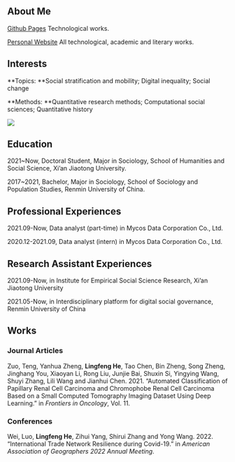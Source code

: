 ## About Me

[Github Pages](https://hedaozi.github.io/) Technological works.

[Personal Website](https://hedaozi.com/) All technological, academic and literary works.

## Interests

**Topics: **Social stratification and mobility; Digital inequality; Social change

**Methods: **Quantitative research methods; Computational social sciences; Quantitative history

<img align="center" src="https://github-readme-stats.vercel.app/api/top-langs/?username=hedaozi&layout=compact&langs_count=3">

## Education

2021~Now, Doctoral Student, Major in Sociology, School of Humanities and Social Science, Xi’an Jiaotong University.

2017~2021, Bachelor, Major in Sociology, School of Sociology and Population Studies, Renmin University of China.

## Professional Experiences

2021.09-Now, Data analyst (part-time) in Mycos Data Corporation Co., Ltd.

2020.12-2021.09, Data analyst (intern) in Mycos Data Corporation Co., Ltd.

## Research Assistant Experiences

2021.09-Now, in Institute for Empirical Social Science Research, Xi’an Jiaotong University

2021.05-Now, in Interdisciplinary platform for digital social governance, Renmin University of China

## Works

### Journal Articles

Zuo, Teng, Yanhua Zheng, **Lingfeng He**, Tao Chen, Bin Zheng, Song Zheng, Jinghang You, Xiaoyan Li, Rong Liu, Junjie Bai, Shuxin Si, Yingying Wang, Shuyi Zhang, Lili Wang and Jianhui Chen. 2021. “Automated Classification of Papillary Renal Cell Carcinoma and Chromophobe Renal Cell Carcinoma Based on a Small Computed Tomography Imaging Dataset Using Deep Learning.” in *Frontiers in Oncology*, Vol. 11.

### Conferences

Wei, Luo, **Lingfeng He**, Zihui Yang, Shirui Zhang and Yong Wang. 2022. “International Trade Network Resilience during Covid-19.” in *American Association of Geographers 2022 Annual Meeting*.
